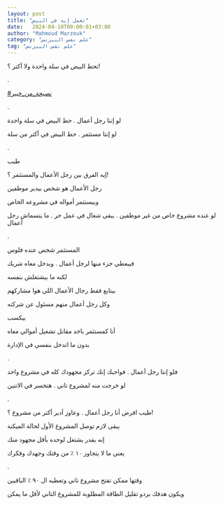 ```yaml
---
layout: post
title: "تعمل إيه في البيض"
date:   2024-04-10T00:00:01+03:00
author: "Mahmoud Marzouk"
category: "علم نفس البيزنس"
tag: "علم نفس البيزنس"
---
```



تحط البيض في سلة واحدة ولا أكتر ؟!

.

[<u>\#نصيحة\_من\_خبير</u>](https://www.facebook.com/hashtag/%D9%86%D8%B5%D9%8A%D8%AD%D8%A9_%D9%85%D9%86_%D8%AE%D8%A8%D9%8A%D8%B1?__eep__=6&__cft__%5b0%5d=AZWwz_h2IXwCOomXRzCKOPSwAP_-7ButjI4PUAJ4-QEaJobQ2sGGiP8ajp9f7NB_0rHiDn5IyIV2bSOsdDlZLSAMcK3UFdIVri0m6aMx1ada3_yLkd0NpyjPJWaE5xyNlMUtrRcK8vstvGkKdAMLCgWRym6qgp9ipWlIcvfQr0grSg&__tn__=*NK-R)

.

لو إنتا رجل أعمال . حط البيض في سلة واحدة

لو إنتا مستثمر . حط البيض في أكتر من سلة

.

طيب

إيه الفرق بين رجل الأعمال والمستثمر ؟!

رجل الأعمال هو شخص بيدير موظفين

وبيستثمر أمواله في مشروعه الخاص

لو عنده مشروع خاص من غير موظفين . يبقى شغال في عمل حر .
ما يتسماش رجل أعمال

.

المستثمر شخص عنده فلوس

فبيعطي جزء منها لرجل أعمال . ويدخل معاه شريك

لكنه ما بيشتغلش بنفسه

بيتابع فقط رجال الأعمال اللي هوا مشاركهم

وكل رجل أعمال منهم مسئول عن شركته

بيكسب

أنا كمستثمر باخد مقابل تشغيل أموالي معاه

بدون ما اتدخل بنفسي في الإدارة

.

فلو إنتا رجل أعمال . فواجبك إنك تركز مجهودك كله في مشروع
واحد

لو خرجت منه لمشروع تاني . هتخسر في الاتنين

.

طيب افرض أنا رجل أعمال . وعاوز أدير أكتر من مشروع
؟!

يبقى لازم توصل المشروع الأول لحالة الميكنة

إنه يقدر يشتغل لوحده بأقل مجهود منك

يعني ما لا يتجاوز ١٠ ٪ من وقتك وجهدك وفكرك

.

وقتها ممكن تفتح مشروع تاني وتعطيه ال ٩٠ ٪
الباقيين

ويكون هدفك بردو تقليل الطاقة المطلوبة للمشروع التاني
لأقل ما يمكن
